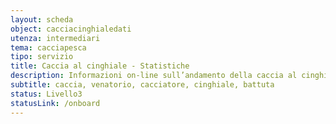 ```yaml
---
layout: scheda
object: cacciacinghialedati
utenza: intermediari
tema: cacciapesca
tipo: servizio
title: Caccia al cinghiale - Statistiche
description: Informazioni on-line sull’andamento della caccia al cinghiale in battuta in Umbria 
subtitle: caccia, venatorio, cacciatore, cinghiale, battuta
status: Livello3
statusLink: /onboard
---
```

